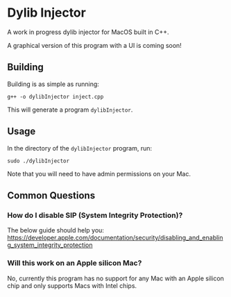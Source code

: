 # Dylib Injector

A work in progress dylib injector for MacOS built in C++.

A graphical version of this program with a UI is coming soon!


## Building

Building is as simple as running:
```
g++ -o dylibInjector inject.cpp
```
This will generate a program `dylibInjector`.

## Usage

In the directory of the `dylibInjector` program, run:
```
sudo ./dylibInjector
```
Note that you will need to have admin permissions on your Mac.

## Common Questions

### How do I disable SIP (System Integrity Protection)?

The below guide should help you:
https://developer.apple.com/documentation/security/disabling_and_enabling_system_integrity_protection

### Will this work on an Apple silicon Mac?

No, currently this program has no support for any Mac with an Apple silicon chip and only supports Macs with Intel chips.